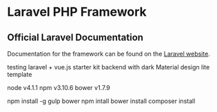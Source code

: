 # Laravel PHP Framework

## Official Laravel Documentation

Documentation for the framework can be found on the [Laravel website](http://laravel.com/docs).




testing laravel + vue.js starter kit 
backend with dark Material design lite template

node v4.1.1
npm v3.10.6
bower v1.7.9

npm install -g gulp bower
npm intall
bower install
composer install

